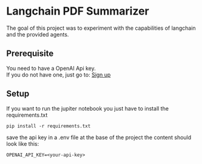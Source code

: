 # Langchain PDF Summarizer

The goal of this project was to experiment with the capabilities of langchain and the provided agents.

## Prerequisite

You need to have a OpenAI Api key. \
If you do not have one, just go to: [Sign up](https://platform.openai.com/signup)

## Setup

If you want to run the jupiter notebook you just have to install the requirements.txt

```
pip install -r requirements.txt
```

save the api key in a .env file at the base of the project
the content should look like this:

```
OPENAI_API_KEY=<your-api-key>
```

